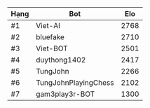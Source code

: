 Hạng|Bot|Elo
---|---|---
#1|Viet-AI|2768
#2|bluefake|2710
#3|Viet-BOT|2501
#4|duythong1402|2417
#5|TungJohn|2266
#6|TungJohnPlayingChess|2102
#7|gam3play3r-BOT|1300
